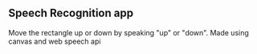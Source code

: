 ## Speech Recognition app
Move the rectangle up or down by speaking "up" or "down".
Made using canvas and web speech api